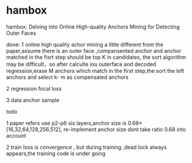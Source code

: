 # hambox
hambox: Delving into Online High-quality Anchors Mining for Detecting Outer Faces


done:
1 online high quality achor mining 
  a little different from the paper,assume there is an outer face ,compansented anchor and anchor matched in the fisrt step should be top K in candidates,
  the sort algorithm may be difficult，so after calculte iou outerface and decoded regression,erase M anchors which match in the first step,the sort the left 
  anchors and select k- m as compensated anchors
  
  
2 regression focal loss


3 data anchor sample

todo

1 paper refers use p2-p6 six layers,anchor size is 0.68*[16,32,64,128,256,512], re-implement anchor size dont take ratio 0.68 into account

2 train loss is convergence , but during training ,dead lock always appears,the training code is under going
